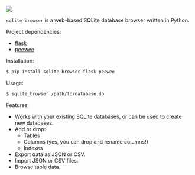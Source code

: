 ![](http://media.charlesleifer.com/blog/photos/sqlite-browser.png)

`sqlite-browser` is a web-based SQLite database browser written in Python.

Project dependencies:

* [flask](http://flask.pocoo.org)
* [peewee](http://docs.peewee-orm.com)

Installation:

```sh
$ pip install sqlite-browser flask peewee
```

Usage:

```sh
$ sqlite_browser /path/to/database.db
```

Features:

* Works with your existing SQLite databases, or can be used to create new databases.
* Add or drop:
  * Tables
  * Columns (yes, you can drop and rename columns!)
  * Indexes
* Export data as JSON or CSV.
* Import JSON or CSV files.
* Browse table data.
